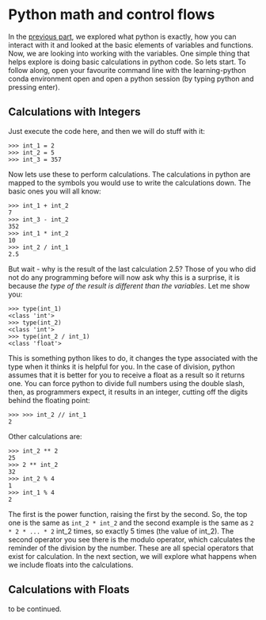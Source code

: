 # Python math and control flows

In the [previous part](/01_Python/02_Python%20Basics/01_Introduction%20to%20Python), we explored what python is exactly, how you can interact with it and looked at the basic elements of variables and functions. Now, we are looking into working with the variables. One simple thing that helps explore is doing basic calculations in python code. So lets start. To follow along, open your favourite command line with the learning-python conda environment open and open a python session (by typing python and pressing enter).

## Calculations with Integers

Just execute the code here, and then we will do stuff with it:

```
>>> int_1 = 2
>>> int_2 = 5
>>> int_3 = 357
```

Now lets use these to perform calculations. The calculations in python are mapped to the symbols you would use to write the calculations down. The basic ones you will all know:

```
>>> int_1 + int_2
7
>>> int_3 - int_2
352
>>> int_1 * int_2
10
>>> int_2 / int_1
2.5
```

But wait - why is the result of the last calculation 2.5? Those of you who did not do any programming before will now ask why this is a surprise, it is because *the type of the result is different than the variables*. Let me show you:

```
>>> type(int_1)
<class 'int'>
>>> type(int_2)
<class 'int'>
>>> type(int_2 / int_1)
<class 'float'>
```


This is something python likes to do, it changes the type associated with the type when it thinks it is helpful for you. In the case of division, python assumes that it is better for you to receive a float as a result so it returns one. You can force python to divide full numbers using the double slash, then, as programmers expect, it results in an integer, cutting off the digits behind the floating point:

```
>>> >>> int_2 // int_1
2
```

Other calculations are:

```
>>> int_2 ** 2
25
>>> 2 ** int_2
32
>>> int_2 % 4
1
>>> int_1 % 4
2
```

The first is the power function, raising the first by the second. So, the top one is the same as `int_2 * int_2` and the second example is the same as `2 * 2 * ... * 2` int_2 times, so exactly 5 times (the value of int_2). The second operator you see there is the modulo operator, which calculates the reminder of the division by the number. These are all special operators that exist for calculation. In the next section, we will explore what happens when we include floats into the calculations.

## Calculations with Floats

to be continued.